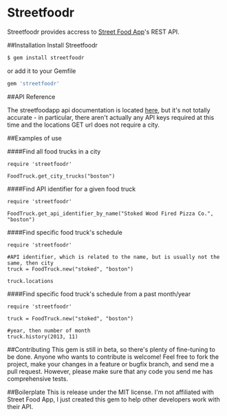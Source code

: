 # Streetfoodr
Streetfoodr provides accress to [Street Food App](http://streetfoodapp.com/)'s
REST API.

##Installation
Install Streetfoodr

```bash
$ gem install streetfoodr
```

or add it to your Gemfile

```ruby
gem 'streetfoodr'
```

##API Reference

The streetfoodapp api documentation is located [here](http://streetfoodapp.com/api),
 but it's not totally accurate -
in particular, there aren't actually any API keys required at this time and the
locations GET url does not require a city.

##Examples of use

####Find all food trucks in a city

    require 'streetfoodr'  

    FoodTruck.get_city_trucks("boston")

####Find API identifier for a given food truck

    require 'streetfoodr'  

    FoodTruck.get_api_identifier_by_name("Stoked Wood Fired Pizza Co.", "boston")

####Find specific food truck's schedule

    require 'streetfoodr'  

    #API identifier, which is related to the name, but is usually not the same, then city
    truck = FoodTruck.new("stoked", "boston")

    truck.locations

####Find specific food truck's schedule from a past month/year

    require 'streetfoodr'  

    truck = FoodTruck.new("stoked", "boston")

    #year, then number of month
    truck.history(2013, 11)

##Contributing
This gem is still in beta, so there's plenty of fine-tuning to be done. Anyone who wants to contribute is welcome!
Feel free to fork the project, make your changes in a feature or bugfix branch, and send me a pull request.
However, please make sure that any code you send me has comprehensive tests.

##Boilerplate
This is release under the MIT license. I'm not affiliated with Street Food App, I just created this gem to help other
developers work with their API.
